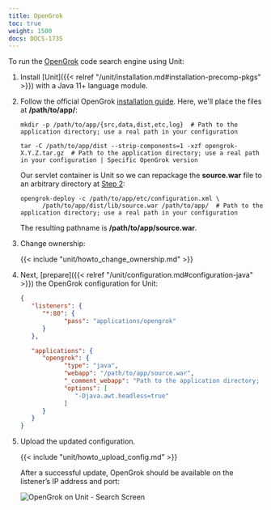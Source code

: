 ```yaml
---
title: OpenGrok
toc: true
weight: 1500
docs: DOCS-1735
---
```


To run the [OpenGrok](https://github.com/oracle/opengrok) code search engine using Unit:

1. Install [Unit]({{< relref "/unit/installation.md#installation-precomp-pkgs" >}}) with a Java 11+ language module.

2. Follow the official OpenGrok [installation guide](https://github.com/oracle/opengrok/wiki/How-to-setup-OpenGrok). Here,
   we'll place the files at **/path/to/app/**:

   ```console
   mkdir -p /path/to/app/{src,data,dist,etc,log}  # Path to the application directory; use a real path in your configuration
   ```

   ```console
   tar -C /path/to/app/dist --strip-components=1 -xzf opengrok-X.Y.Z.tar.gz  # Path to the application directory; use a real path in your configuration | Specific OpenGrok version
   ```

   Our servlet container is Unit so we can repackage the **source.war**
   file to an arbitrary directory at [Step 2](https://github.com/oracle/opengrok/wiki/How-to-setup-OpenGrok#step2---deploy-the-web-application):

   ```console
   opengrok-deploy -c /path/to/app/etc/configuration.xml \
         /path/to/app/dist/lib/source.war /path/to/app/  # Path to the application directory; use a real path in your configuration
   ```

   The resulting pathname is **/path/to/app/source.war**.

3. Change ownership:

   {{< include "unit/howto_change_ownership.md" >}}

4. Next, [prepare]({{< relref "/unit/configuration.md#configuration-java" >}})
   the OpenGrok configuration for Unit:

   ```json
   {
      "listeners": {
         "*:80": {
               "pass": "applications/opengrok"
         }
      },

      "applications": {
         "opengrok": {
               "type": "java",
               "webapp": "/path/to/app/source.war",
               "_comment_webapp": "Path to the application directory; use a real path in your configuration | Repackaged in Step 2",
               "options": [
                  "-Djava.awt.headless=true"
               ]
         }
      }
   }
   ```

5. Upload the updated configuration.

   {{< include "unit/howto_upload_config.md" >}}

   After a successful update, OpenGrok should be available on the listener’s IP
   address and port:

   ![OpenGrok on Unit - Search Screen](/unit/images/opengrok.png)
